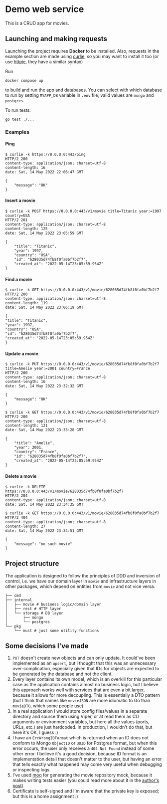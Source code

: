 # Demo web service

This is a CRUD app for movies.

## Launching and making requests

Launching the project requires **Docker** to be installed.
Also, requests in the example section are made using [curlie](https://github.com/rs/curlie),
so you may want to install it too (or use [httpie](https://httpie.io/), they have a similar syntax)

Run

```shell
docker compose up
```

to build and run the app and databases.
You can select with which database to run by setting `MYAPP_DB`
variable in `.env` file; valid values are `mongo` and `postgres`.

To run tests:

```shell
go test ./...
```

### Examples

#### Ping

```shell
$ curlie -k https://0.0.0.0:443/ping 
HTTP/2 200 
content-type: application/json; charset=utf-8
content-length: 16
date: Sat, 14 May 2022 22:06:47 GMT

{
    "message": "OK"
}
```

#### Insert a movie

```shell
$ curlie -k POST https://0.0.0.0:443/v1/movie title=Titanic year:=1997 country=USA 
HTTP/2 201 
content-type: application/json; charset=utf-8
content-length: 125
date: Sat, 14 May 2022 23:05:59 GMT

{
    "title": "Titanic",
    "year": 1997,
    "country": "USA",
    "id": "628035d74fb8f0fa0bf7b2f7",
    "created_at": "2022-05-14T23:05:59.954Z"
}
```

#### Find a movie

```shell
$ curlie -k GET https://0.0.0.0:443/v1/movie/628035d74fb8f0fa0bf7b2f7             
HTTP/2 200
content-type: application/json; charset=utf-8
content-length: 119
date: Sat, 14 May 2022 23:06:19 GMT

{
"title": "Titanic",
"year": 1997,
"country": "USA",
"id": "628035d74fb8f0fa0bf7b2f7",
"created_at": "2022-05-14T23:05:59.954Z"
}

```

#### Update a movie

```shell
$ curlie -k PUT https://0.0.0.0:443/v1/movie/628035d74fb8f0fa0bf7b2f7 title=Amelie year:=2001 country=France 
HTTP/2 200 
content-type: application/json; charset=utf-8
content-length: 16
date: Sat, 14 May 2022 23:32:32 GMT

{
    "message": "OK"
}
```

```shell
$ curlie -k GET https://0.0.0.0:443/v1/movie/628035d74fb8f0fa0bf7b2f7 
HTTP/2 200 
content-type: application/json; charset=utf-8
content-length: 121
date: Sat, 14 May 2022 23:33:28 GMT

{
    "title": "Amelie",
    "year": 2001,
    "country": "France",
    "id": "628035d74fb8f0fa0bf7b2f7",
    "created_at": "2022-05-14T23:05:59.954Z"
}
```

#### Delete a movie

```shell
$ curlie -k DELETE https://0.0.0.0:443/v1/movie/628035d74fb8f0fa0bf7b2f7 
HTTP/2 204 
content-type: application/json; charset=utf-8
date: Sat, 14 May 2022 23:34:35 GMT

```

```shell
$ curlie -k GET https://0.0.0.0:443/v1/movie/628035d74fb8f0fa0bf7b2f7 
HTTP/2 404 
content-type: application/json; charset=utf-8
content-length: 27
date: Sat, 14 May 2022 23:34:51 GMT

{
    "message": "no such movie"
}
```

## Project structure

The application is designed to follow the principles of DDD and inversion of
control, i.e. we have our domain layer in `movie` and infrastructure layers
in other packages, which depend on entities from `movie` and not vice versa.

```shell
├── cmd
├── internal
│   ├── movie # business logic/domain layer
│   ├── rest # HTTP layer
│   └── storage # DB layer
│       ├── mongo
│       └── postgres 
└── pkg 
    └── must # just some utility functions 
```

## Some decisions I've made

1. `PUT` doesn't create new objects and can only update. It could've been
   implemented as an `upsert`, but I thought that this was
   an unnecessary over-complication, especially given that
   IDs for objects are expected to be generated by the database
   and not the client.
2. Every layer contains its own model, which is an overkill
   for this particular case as the application contains
   almost no business logic, but I believe this approach
   works well with services that are even a bit larger,
   because it allows for more decoupling.
   This is essentially a DTO pattern (but I think that
   names like `movieJSON` are more idiomatic to Go than `movieDTO`,
   which some people use)
3. In a real application I would store config files/values
   in a separate directory and source them using Viper,
   or at read them as CLI arguments or environment variables, but here
   all the values (ports, URLs, etc.) are just hardcoded.
   In production, I wouldn't do that, but here it's OK, I guess :)
4. I have an `ErrWrongIDFormat` which is returned when an ID
   does not conform to Mongo `ObjectID` or `UUID` for Postgres
   format, but when this error occurs, the user only receives
   a `404 Not Found` instead of some other error.
   I believe it's a good decision, because ID format is
   an implementation detail that doesn't matter to the user,
   but having an error that tells exactly what happened may
   come very useful when debugging or inspecting logs.
5. I've used [moq](https://github.com/matryer/moq) for generating
   the movie repository mock, because it makes writing tests
   easier (you could read more about it in the
   [author's post](https://medium.com/@matryer/meet-moq-easily-mock-interfaces-in-go-476444187d10#.uy9qkloty))
6. Certificate is self-signed and I'm aware that the private key is exposed; but this is a home assignment :)
